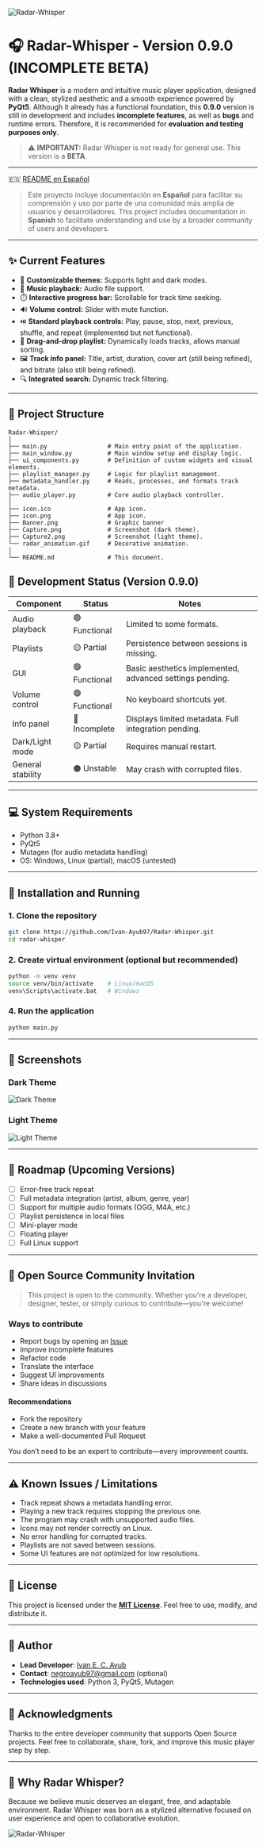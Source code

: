 ![Radar-Whisper](Banner.png)

# 🎧 Radar-Whisper - Version 0.9.0 (INCOMPLETE BETA)

**Radar Whisper** is a modern and intuitive music player application, designed with a clean, stylized aesthetic and a smooth experience powered by **PyQt5**. Although it already has a functional foundation, this **0.9.0** version is still in development and includes **incomplete features**, as well as **bugs** and runtime errors. Therefore, it is recommended for **evaluation and testing purposes only**.

> ⚠️ **IMPORTANT:** Radar Whisper is not ready for general use. This version is a **BETA**.

---

🇪🇸 [README en Español](README_ES.md)

> Este proyecto incluye documentación en **Español** para facilitar su comprensión y uso por parte de una comunidad más amplia de usuarios y desarrolladores.
> This project includes documentation in **Spanish** to facilitate understanding and use by a broader community of users and developers.

---

## ✨ Current Features

- 🎨 **Customizable themes:** Supports light and dark modes.
- 🎵 **Music playback:** Audio file support.
- ⏱️ **Interactive progress bar:** Scrollable for track time seeking.
- 🔊 **Volume control:** Slider with mute function.
- ⏯️ **Standard playback controls:** Play, pause, stop, next, previous, shuffle, and repeat (implemented but not functional).
- 📃 **Drag-and-drop playlist:** Dynamically loads tracks, allows manual sorting.
- 🖼️ **Track info panel:** Title, artist, duration, cover art (still being refined), and bitrate (also still being refined).
- 🔍 **Integrated search:** Dynamic track filtering.

---

## 📂 Project Structure

```plaintext
Radar-Whisper/
│
├── main.py                 # Main entry point of the application.
├── main_window.py          # Main window setup and display logic.
├── ui_components.py        # Definition of custom widgets and visual elements.
├── playlist_manager.py     # Logic for playlist management.
├── metadata_handler.py     # Reads, processes, and formats track metadata.
├── audio_player.py         # Core audio playback controller.
│
├── icon.ico                # App icon.
├── icon.png                # App icon.
├── Banner.png              # Graphic banner
├── Capture.png             # Screenshot (dark theme).
├── Capture2.png            # Screenshot (light theme).
└── radar_animation.gif     # Decorative animation.
│
└── README.md               # This document.
```

## 🔧 Development Status (Version 0.9.0)

| Component         | Status        | Notes                                                    |
| ----------------- | ------------- | -------------------------------------------------------- |
| Audio playback    | 🟢 Functional | Limited to some formats.                                 |
| Playlists         | 🟡 Partial    | Persistence between sessions is missing.                 |
| GUI               | 🟢 Functional | Basic aesthetics implemented, advanced settings pending. |
| Volume control    | 🟢 Functional | No keyboard shortcuts yet.                               |
| Info panel        | 🔴 Incomplete | Displays limited metadata. Full integration pending.     |
| Dark/Light mode   | 🟡 Partial    | Requires manual restart.                                 |
| General stability | 🟠 Unstable   | May crash with corrupted files.                          |

---

## 💻 System Requirements

- Python 3.8+
- PyQt5
- Mutagen (for audio metadata handling)
- OS: Windows, Linux (partial), macOS (untested)

---

## 🚀 Installation and Running

### 1. Clone the repository

```bash
git clone https://github.com/Ivan-Ayub97/Radar-Whisper.git
cd radar-whisper
```

### 2. Create virtual environment (optional but recommended)

```bash
python -m venv venv
source venv/bin/activate    # Linux/macOS
venv\Scripts\activate.bat   # Windows
```

### 4. Run the application

```bash
python main.py
```

---

## 📸 Screenshots

### Dark Theme

![Dark Theme](Capture.png)

### Light Theme

![Light Theme](Capture2.png)

---

## 🧩 Roadmap (Upcoming Versions)

- [ ] Error-free track repeat
- [ ] Full metadata integration (artist, album, genre, year)
- [ ] Support for multiple audio formats (OGG, M4A, etc.)
- [ ] Playlist persistence in local files
- [ ] Mini-player mode
- [ ] Floating player
- [ ] Full Linux support

---

## 🤝 Open Source Community Invitation

> This project is open to the community. Whether you're a developer, designer, tester, or simply curious to contribute—you're welcome!

### Ways to contribute

- Report bugs by opening an [Issue](https://github.com/your-username/radar-whisper/issues)
- Improve incomplete features
- Refactor code
- Translate the interface
- Suggest UI improvements
- Share ideas in discussions

#### Recommendations

- Fork the repository
- Create a new branch with your feature
- Make a well-documented Pull Request

You don’t need to be an expert to contribute—every improvement counts.

---

## ⚠️ Known Issues / Limitations

- Track repeat shows a metadata handling error.
- Playing a new track requires stopping the previous one.
- The program may crash with unsupported audio files.
- Icons may not render correctly on Linux.
- No error handling for corrupted tracks.
- Playlists are not saved between sessions.
- Some UI features are not optimized for low resolutions.

---

## 📜 License

This project is licensed under the **[MIT License](LICENSE)**. Feel free to use, modify, and distribute it.

---

## 👤 Author

- **Lead Developer**: [Ivan E. C. Ayub](https://github.com/Ivan-Ayub97)
- **Contact**: <negroayub97@gmail.com> (optional)
- **Technologies used**: Python 3, PyQt5, Mutagen

---

## 🌟 Acknowledgments

Thanks to the entire developer community that supports Open Source projects. Feel free to collaborate, share, fork, and improve this music player step by step.

---

## 🎯 Why Radar Whisper?

Because we believe music deserves an elegant, free, and adaptable environment. Radar Whisper was born as a stylized alternative focused on user experience and open to collaborative evolution.

![Radar-Whisper](icon.ico)
